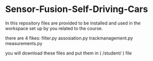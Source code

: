 # Sensor-Fusion-Self-Driving-Cars
In this repository files are provided to be installed and used in the workspace set up by you related to the course.

there are 4 fikes:
filter.py
assosiation.py
trackmanagement.py
measurements.py

you will download these files and put them in ( /student/ ) file
